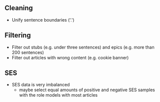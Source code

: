 ## Cleaning
- Unify sentence boundaries ('.')


## Filtering
- Filter out stubs (e.g. under three sentences) and epics (e.g. more than 200 sentences)
- Filter out articles with wrong content (e.g. cookie banner)

## SES
- SES data is very imbalanced
    - maybe select equal amounts of positive and negative SES samples with the role models with most articles
